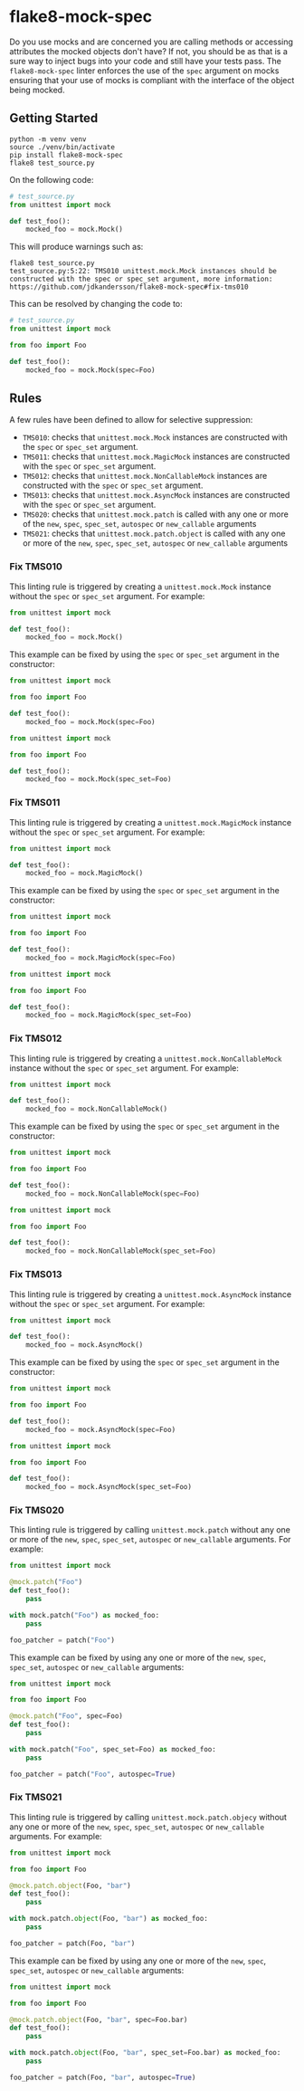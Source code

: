# flake8-mock-spec

Do you use mocks and are concerned you are calling methods or accessing
attributes the mocked objects don't have? If not, you should be as that is a
sure way to inject bugs into your code and still have your tests pass. The
`flake8-mock-spec` linter enforces the use of the `spec` argument on mocks
ensuring that your use of mocks is compliant with the interface of the object
being mocked.

## Getting Started

```shell
python -m venv venv
source ./venv/bin/activate
pip install flake8-mock-spec
flake8 test_source.py
```

On the following code:

```Python
# test_source.py
from unittest import mock

def test_foo():
    mocked_foo = mock.Mock()
```

This will produce warnings such as:

```shell
flake8 test_source.py
test_source.py:5:22: TMS010 unittest.mock.Mock instances should be constructed with the spec or spec_set argument, more information: https://github.com/jdkandersson/flake8-mock-spec#fix-tms010
```

This can be resolved by changing the code to:

```Python
# test_source.py
from unittest import mock

from foo import Foo

def test_foo():
    mocked_foo = mock.Mock(spec=Foo)
```

## Rules

A few rules have been defined to allow for selective suppression:

* `TMS010`: checks that `unittest.mock.Mock` instances are constructed with the
  `spec` or `spec_set` argument.
* `TMS011`: checks that `unittest.mock.MagicMock` instances are constructed with
  the `spec` or `spec_set` argument.
* `TMS012`: checks that `unittest.mock.NonCallableMock` instances are
  constructed with the `spec` or `spec_set` argument.
* `TMS013`: checks that `unittest.mock.AsyncMock` instances are constructed
  with the `spec` or `spec_set` argument.
* `TMS020`: checks that `unittest.mock.patch` is called with any one or more of
  the `new`, `spec`, `spec_set`, `autospec` or `new_callable` arguments
* `TMS021`: checks that `unittest.mock.patch.object` is called with any one or
  more of the `new`, `spec`, `spec_set`, `autospec` or `new_callable` arguments

### Fix TMS010

This linting rule is triggered by creating a `unittest.mock.Mock` instance
without the `spec` or `spec_set` argument. For example:

```Python
from unittest import mock

def test_foo():
    mocked_foo = mock.Mock()
```

This example can be fixed by using the `spec` or `spec_set` argument in the
constructor:

```Python
from unittest import mock

from foo import Foo

def test_foo():
    mocked_foo = mock.Mock(spec=Foo)
```

```Python
from unittest import mock

from foo import Foo

def test_foo():
    mocked_foo = mock.Mock(spec_set=Foo)
```

### Fix TMS011

This linting rule is triggered by creating a `unittest.mock.MagicMock` instance
without the `spec` or `spec_set` argument. For example:

```Python
from unittest import mock

def test_foo():
    mocked_foo = mock.MagicMock()
```

This example can be fixed by using the `spec` or `spec_set` argument in the
constructor:

```Python
from unittest import mock

from foo import Foo

def test_foo():
    mocked_foo = mock.MagicMock(spec=Foo)
```

```Python
from unittest import mock

from foo import Foo

def test_foo():
    mocked_foo = mock.MagicMock(spec_set=Foo)
```

### Fix TMS012

This linting rule is triggered by creating a `unittest.mock.NonCallableMock`
instance without the `spec` or `spec_set` argument. For example:

```Python
from unittest import mock

def test_foo():
    mocked_foo = mock.NonCallableMock()
```

This example can be fixed by using the `spec` or `spec_set` argument in the
constructor:

```Python
from unittest import mock

from foo import Foo

def test_foo():
    mocked_foo = mock.NonCallableMock(spec=Foo)
```

```Python
from unittest import mock

from foo import Foo

def test_foo():
    mocked_foo = mock.NonCallableMock(spec_set=Foo)
```

### Fix TMS013

This linting rule is triggered by creating a `unittest.mock.AsyncMock` instance
without the `spec` or `spec_set` argument. For example:

```Python
from unittest import mock

def test_foo():
    mocked_foo = mock.AsyncMock()
```

This example can be fixed by using the `spec` or `spec_set` argument in the
constructor:

```Python
from unittest import mock

from foo import Foo

def test_foo():
    mocked_foo = mock.AsyncMock(spec=Foo)
```

```Python
from unittest import mock

from foo import Foo

def test_foo():
    mocked_foo = mock.AsyncMock(spec_set=Foo)
```

### Fix TMS020

This linting rule is triggered by calling `unittest.mock.patch` without any one
or more of the `new`, `spec`, `spec_set`, `autospec` or `new_callable`
arguments. For example:

```Python
from unittest import mock

@mock.patch("Foo")
def test_foo():
    pass

with mock.patch("Foo") as mocked_foo:
    pass

foo_patcher = patch("Foo")
```

This example can be fixed by using any one or more of the `new`, `spec`,
`spec_set`, `autospec` or `new_callable` arguments:

```Python
from unittest import mock

from foo import Foo

@mock.patch("Foo", spec=Foo)
def test_foo():
    pass

with mock.patch("Foo", spec_set=Foo) as mocked_foo:
    pass

foo_patcher = patch("Foo", autospec=True)
```

### Fix TMS021

This linting rule is triggered by calling `unittest.mock.patch.objecy` without
any one or more of the `new`, `spec`, `spec_set`, `autospec` or `new_callable`
arguments. For example:

```Python
from unittest import mock

from foo import Foo

@mock.patch.object(Foo, "bar")
def test_foo():
    pass

with mock.patch.object(Foo, "bar") as mocked_foo:
    pass

foo_patcher = patch(Foo, "bar")
```

This example can be fixed by using any one or more of the `new`, `spec`,
`spec_set`, `autospec` or `new_callable` arguments:

```Python
from unittest import mock

from foo import Foo

@mock.patch.object(Foo, "bar", spec=Foo.bar)
def test_foo():
    pass

with mock.patch.object(Foo, "bar", spec_set=Foo.bar) as mocked_foo:
    pass

foo_patcher = patch(Foo, "bar", autospec=True)
```

